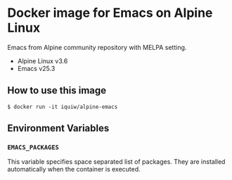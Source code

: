 # Docker image for Emacs on Alpine Linux

Emacs from Alpine community repository with MELPA setting.

* Alpine Linux v3.6
* Emacs v25.3

## How to use this image

```console
$ docker run -it iquiw/alpine-emacs
```

## Environment Variables

### `EMACS_PACKAGES`

This variable specifies space separated list of packages.
They are installed automatically when the container is executed.
